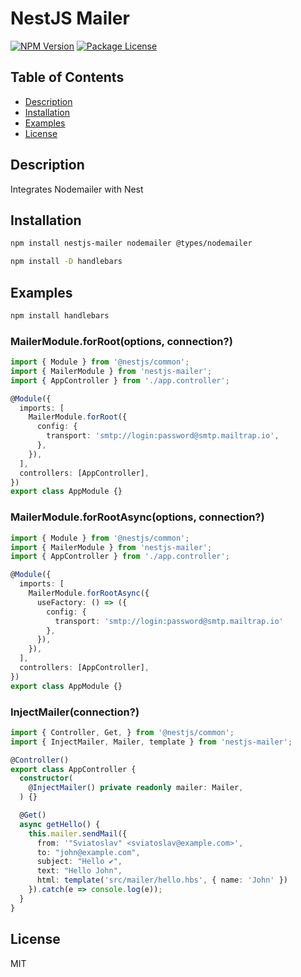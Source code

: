 # NestJS Mailer

<a href="https://www.npmjs.com/package/nestjs-mailer"><img src="https://img.shields.io/npm/v/nestjs-mailer.svg" alt="NPM Version" /></a>
<a href="https://www.npmjs.com/package/nestjs-mailer"><img src="https://img.shields.io/npm/l/nestjs-mailer.svg" alt="Package License" /></a>

## Table of Contents

- [Description](#description)
- [Installation](#installation)
- [Examples](#examples)
- [License](#license)

## Description
Integrates Nodemailer with Nest

## Installation

```bash
npm install nestjs-mailer nodemailer @types/nodemailer
```

```bash
npm install -D handlebars
```

## Examples
```bash
npm install handlebars
```

### MailerModule.forRoot(options, connection?)

```ts
import { Module } from '@nestjs/common';
import { MailerModule } from 'nestjs-mailer';
import { AppController } from './app.controller';

@Module({
  imports: [
    MailerModule.forRoot({
      config: {
        transport: 'smtp://login:password@smtp.mailtrap.io',
      },
    }),
  ],
  controllers: [AppController],
})
export class AppModule {}
```

### MailerModule.forRootAsync(options, connection?)

```ts
import { Module } from '@nestjs/common';
import { MailerModule } from 'nestjs-mailer';
import { AppController } from './app.controller';

@Module({
  imports: [
    MailerModule.forRootAsync({
      useFactory: () => ({
        config: {
          transport: 'smtp://login:password@smtp.mailtrap.io'
        },
      }),
    }),
  ],
  controllers: [AppController],
})
export class AppModule {}
```

### InjectMailer(connection?)

```ts
import { Controller, Get, } from '@nestjs/common';
import { InjectMailer, Mailer, template } from 'nestjs-mailer';

@Controller()
export class AppController {
  constructor(
    @InjectMailer() private readonly mailer: Mailer,
  ) {}

  @Get()
  async getHello() {
    this.mailer.sendMail({
      from: '"Sviatoslav" <sviatoslav@example.com>',
      to: "john@example.com",
      subject: "Hello ✔",
      text: "Hello John",
      html: template('src/mailer/hello.hbs', { name: 'John' })
    }).catch(e => console.log(e));
  }
}
```

## License

MIT
